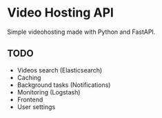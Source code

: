 # Video Hosting API

Simple videohosting made with Python and FastAPI.

## TODO

- Videos search (Elasticsearch)
- Caching
- Background tasks (Notifications)
- Monitoring (Logstash)
- Frontend
- User settings